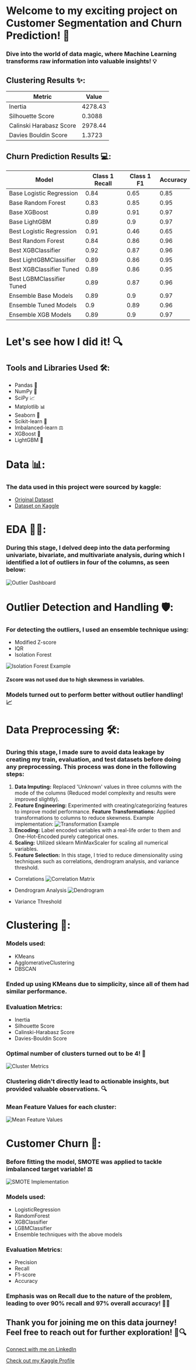 # Welcome to my exciting project on Customer Segmentation and Churn Prediction! 🚀

### Dive into the world of data magic, where Machine Learning transforms raw information into valuable insights! 💡

## Clustering Results ✨:
| Metric                  | Value                  |
|-------------------------|------------------------| 
| Inertia                 | 4278.43                |  
| Silhouette Score        | 0.3088                 | 
| Calinski Harabasz Score | 2978.44                |
| Davies Bouldin Score    | 1.3723                 |                                                                                

## Churn Prediction Results 💻:
| Model                     | Class 1 Recall | Class 1 F1 | Accuracy |
|---------------------------|----------------|------------|----------|
| Base Logistic Regression  | 0.84           | 0.65       | 0.85     |
| Base Random Forest        | 0.83           | 0.85       | 0.95     |
| Base XGBoost              | 0.89           | 0.91       | 0.97     |
| Base LightGBM             | 0.89           | 0.9        | 0.97     |
| Best Logistic Regression  | 0.91           | 0.46       | 0.65     |
| Best Random Forest        | 0.84           | 0.86       | 0.96     |
| Best XGBClassifier        | 0.92           | 0.87       | 0.96     |
| Best LightGBMClassifier   | 0.89           | 0.86       | 0.95     |
| Best XGBClassifier Tuned  | 0.89           | 0.86       | 0.95     |
| Best LGBMClassifier Tuned | 0.89           | 0.87       | 0.96     |
| Ensemble Base Models      | 0.89           | 0.9        | 0.97     |
| Ensemble Tuned Models     | 0.9            | 0.89       | 0.96     |
| Ensemble XGB Models       | 0.89           | 0.9        | 0.97     |

# Let's see how I did it! 🔍

## Tools and Libraries Used 🛠️:
- Pandas 🐼
- NumPy 🔢
- SciPy 📈
- Matplotlib 📊
- Seaborn 🌊
- Scikit-learn 🧠
- Imbalanced-learn ⚖️
- XGBoost 🌳
- LightGBM 🌟

# Data 📊: 
### The data used in this project were sourced by kaggle:

- [Original Dataset](https://zenodo.org/records/4322342#.Y8OsBdJBwUE)
- [Dataset on Kaggle](https://www.kaggle.com/datasets/thedevastator/predicting-credit-card-customer-attrition-with-m)

# EDA 🕵️‍♀️:
### During this stage, I delved deep into the data performing univariate, bivariate, and multivariate analysis, during which I identified a lot of outliers in four of the columns, as seen below:
![Outlier Dashboard](charts/outlier_dashboard.png)

# Outlier Detection and Handling 🛡️:
### For detecting the outliers, I used an ensemble technique using:
- Modified Z-score
- IQR
- Isolation Forest

![Isolation Forest Example](charts/isolation_forest_example.png)

#### Zscore was not used due to high skewness in variables.

### Models turned out to perform better without outlier handling! 📈

# Data Preprocessing 🛠️:

### During this stage, I made sure to avoid data leakage by creating my train, evaluation, and test datasets before doing any preprocessing. This process was done in the following steps:

1. **Data Imputing:** Replaced 'Unknown' values in three columns with the mode of the columns (Reduced model complexity and results were improved slightly).
2. **Feature Engineering:** Experimented with creating/categorizing features to improve model performance.
**Feature Transformations:** Applied transformations to columns to reduce skewness. Example implementation:
![Transformation Example](charts/transformations_example.png)
4. **Encoding:** Label encoded variables with a real-life order to them and One-Hot-Encoded purely categorical ones.
5. **Scaling:** Utilized sklearn MinMaxScaler for scaling all numerical variables.
6. **Feature Selection:** In this stage, I tried to reduce dimensionality using techniques such as correlations, dendrogram analysis, and variance threshold.
- Correlations 
![Correlation Matrix](charts/correlation_matrix.png)

- Dendrogram Analysis
![Dendrogram](charts/dendrogram.png)

- Variance Threshold

# Clustering 🧩:

### Models used:
- KMeans
- AgglomerativeClustering 
- DBSCAN

### Ended up using KMeans due to simplicity, since all of them had similar performance.

### Evaluation Metrics:
- Inertia
- Silhouette Score
- Calinski-Harabasz Score
- Davies-Bouldin Score

### Optimal number of clusters turned out to be 4! 🎯
![Cluster Metrics](charts/cluster_metrics.png)

### Clustering didn't directly lead to actionable insights, but provided valuable observations. 🔍

### Mean Feature Values for each cluster:
![Mean Feature Values](charts/mean_feature_values.png)

# Customer Churn 💼:
### Before fitting the model, SMOTE was applied to tackle imbalanced target variable! ⚖️

![SMOTE Implementation](charts/smote.png)


### Models used:
- LogisticRegression
- RandomForest 
- XGBClassifier
- LGBMClassifier
- Ensemble techniques with the above models

### Evaluation Metrics:
- Precision
- Recall
- F1-score
- Accuracy

### Emphasis was on Recall due to the nature of the problem, leading to over 90% recall and 97% overall accuracy! 🎯🚀

## Thank you for joining me on this data journey! Feel free to reach out for further exploration! 🌟🔍

[Connect with me on LinkedIn](https://www.linkedin.com/in/kongiannopoulos/)

[Check out my Kaggle Profile](https://www.kaggle.com/giannopouloskon)